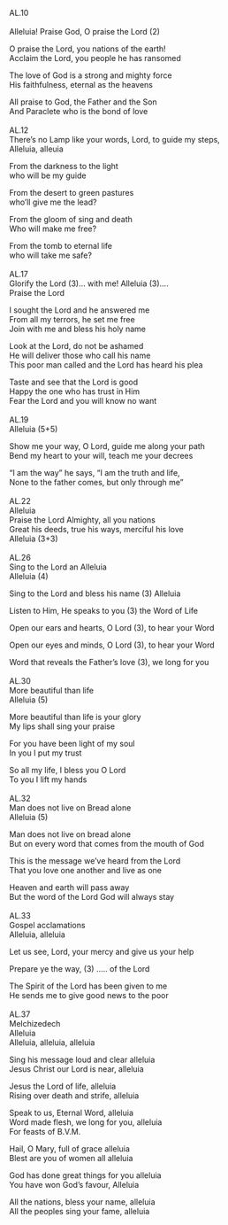 AL.10<br>	
Alleluia! Praise God, O praise the Lord (2)<br>

O praise the Lord, you nations of the earth!<br>
Acclaim the Lord, you people he has ransomed<br>

The love of God is a strong and mighty force<br>
His faithfulness, eternal as the heavens<br>
		
All praise to God, the Father and the Son<br>
And Paraclete who is the bond of love<br>
<br>
AL.12<br>
There’s no Lamp like your words, Lord, to guide my steps,<br>
Alleluia, alleuia<br>

From the darkness to the light<br>
who will be my guide<br>        
            
From the desert to green pastures<br>
who’ll give me the lead?<br>

From the gloom of sing and death<br>
Who will make me free?<br>

From the tomb to eternal life<br>
who will take me safe?<br>
<br>
AL.17<br>
Glorify the Lord (3)… with me! Alleluia (3)….<br>
Praise the Lord<br>

I sought the Lord and he answered me<br>
From all my terrors, he set me free<br>
Join with me and bless his holy name<br>

Look at the Lord, do not be ashamed<br>
He will deliver those who call his name<br>
This poor man called and the Lord has heard his plea<br>

Taste and see that the Lord is good<br>
Happy the one who has trust in Him<br>
Fear the Lord and you will know no want<br>
<br>
AL.19<br>
Alleluia (5+5)<br>

Show me your way, O Lord, guide me along your path<br>
Bend my heart to your will, teach me your decrees<br>

“I am the way” he says, “I am the truth and life,<br>
None to the father comes, but only through me”<br>
<br>
AL.22<br>
Alleluia<br>
Praise the Lord Almighty, all you nations<br>
Great his deeds, true his ways, merciful his love<br>
Alleluia (3+3)<br>
<br>
AL.26<br>
Sing to the Lord an Alleluia<br>
Alleluia (4)<br>

Sing to the Lord and bless his name (3) Alleluia<br>

Listen to Him, He speaks to you (3) the Word of Life<br>

Open our ears and hearts, O Lord (3), to hear your Word<br>

Open our eyes and minds, O Lord (3), to hear your Word<br>

Word that reveals the Father’s love (3), we long for you<br>
<br>
AL.30<br>
More beautiful than life<br>
Alleluia (5)<br>

More beautiful than life is your glory<br>
My lips shall sing your praise<br>

For you have been light of my soul<br>
In you I put my trust<br>

So all my life, I bless you O Lord<br>
To you I lift my hands<br>
<br>
AL.32<br>
Man does not live on Bread alone<br>
Alleluia (5)<br>

Man does not live on bread alone<br>
But on every word that comes from the mouth of God<br>

This is the message we’ve heard from the Lord<br>
That you love one another and live as one<br>

Heaven and earth will pass away<br>
But the word of the Lord God will always stay<br>
<br>
AL.33<br>
Gospel acclamations<br>
Alleluia, alleluia<br>

Let us see, Lord, your mercy and give us your help<br>

Prepare ye the way, (3) ….. of the Lord<br>

The Spirit of the Lord has been given to me<br>
He sends me to give good news to the poor<br>
<br>
AL.37<br>
Melchizedech<br>
Alleluia<br>
Alleluia, alleluia, alleluia<br>

Sing his message loud and clear alleluia<br>
Jesus Christ our Lord is near, alleluia<br>

Jesus the Lord of life, alleluia<br>
Rising over death and strife, alleluia<br>

Speak to us, Eternal Word, alleluia<br>
Word made flesh, we long for you, alleluia<br>
For feasts of B.V.M.<br>

Hail, O Mary, full of grace alleluia<br>
Blest are you of women all alleluia<br>

God has done great things for you alleluia<br>
You have won God’s favour, Alleluia<br>

All the nations, bless your name, alleluia<br>
All the peoples sing your fame, alleluia
